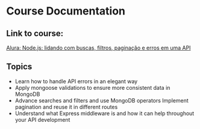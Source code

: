 # Course Documentation

## Link to course:
[Alura: Node.js: lidando com buscas, filtros, paginação e erros em uma API](https://cursos.alura.com.br/course/node-js-buscas-filtros-paginacao-erros-api)

## Topics
- Learn how to handle API errors in an elegant way
- Apply mongoose validations to ensure more consistent data in MongoDB
- Advance searches and filters and use MongoDB operators
Implement pagination and reuse it in different routes
- Understand what Express middleware is and how it can help throughout your API development
